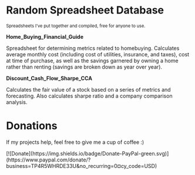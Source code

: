 # Random Spreadsheet Database
<sub>Spreadsheets I've put together and compiled, free for anyone to use.</sub>


<b>Home_Buying_Financial_Guide</b>
<p> Spreadsheet for determining metrics related to homebuying. Calculates average monthly cost (including cost of utilities, insurance, and taxes), cost at time of purchase, as well as the savings garnered by owning a home rather than renting (savings are broken down as year over year). </p>


<b>Discount_Cash_Flow_Sharpe_CCA</b>
<p> Calculates the fair value of a stock based on a series of metrics and forecasting. Also calculates sharpe ratio and a company comparison analysis.</p>

# Donations
<p>If my projects help, feel free to give me a cup of coffee :)</p>
[![Donate](https://img.shields.io/badge/Donate-PayPal-green.svg)](https://www.paypal.com/donate/?business=TP4R5WHRDE33U&no_recurring=0&currency_code=USD)
